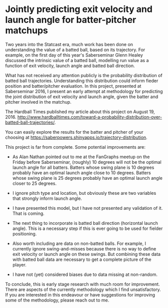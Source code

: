 Jointly predicting exit velocity and launch angle for batter-pitcher matchups
=============================================================================

Two years into the Statcast era, much work has been done on understanding the
value of a batted ball, based on its trajectory. For example, on the first day
of this year's Saberseminar Glenn Healey discussed the intrinsic value of a
batted ball, modelling run value as a function of exit velocity, launch angle
and batted ball direction.

What has not received any attention publicly is the probability distribution of
batted ball trajectories. Understanding this distribution could inform fieder
position and batter/pitcher evaluation. In this project, presented at
Saberseminar 2016, I present an early attempt at methodology for predicting
the joint distribution of exit velocity and launch angle, given the batter and
pitcher involved in the matchup.

The Hardball Times published my article about this project on August 19, 2016. 
http://www.hardballtimes.com/toward-a-probability-distribution-over-batted-ball-trajectories/.

You can easily explore the results for the batter and pitcher of your choosing
at https://saberpowers.shinyapps.io/trajectory-distribution.

This project is far from complete. Some potential improvements are:

  * As Alan Nathan pointed out to me at the FanGraphs meetup on the Friday
  before Saberseminar, (roughly) 10 degrees will not be the optimal launch
  angle for all batters. Batters whose swing plane is 10 degrees probably have
  an optimal launch angle close to 10 degrees. Batters whose swing plane is 25
  degrees probably have an optimal launch angle closer to 25 degrees.

  * I ignore pitch type and location, but obviously these are two variables
  that strongly inform launch angle.

  * I have presented this model, but I have not presented any validation of it.
  That is coming.

  * The next thing to incorporate is batted ball direction (horizontal launch
  angle). This is a necessary step if this is ever going to be used for fielder
  positioning.

  * Also worth including are data on non-batted balls. For example, I currently
  ignore swing-and-misses because there is no way to define exit velocity or
  launch angle on these swings. But combining these data with batted ball data
  are necessary to get a complete picture of the player.

  * I have not (yet) considered biases due to data missing at non-random.

To conclude, this is early stage research with much room for improvement. There
are aspects of the currently methodology which I find unsatisfactory. If you
are interested in this endeavour or have suggestions for improving some of the
methodology, please reach out to me.

